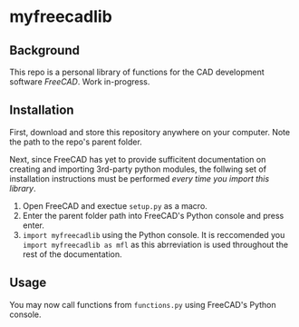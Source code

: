 # myfreecadlib
## Background
This repo is a personal library of functions for the CAD development software *FreeCAD*. Work in-progress.

## Installation
First, download and store this repository anywhere on your computer. Note the path to the repo's parent folder. 

Next, since FreeCAD has yet to provide sufficitent documentation on creating and importing 3rd-party python modules, the follwing set of installation instructions must be performed *every time you import this library*. 
1. Open FreeCAD and exectue `setup.py` as a macro. 
2. Enter the parent folder path into FreeCAD's Python console and press enter. 
3. `import myfreecadlib` using the Python console. It is reccomended you `import myfreecadlib as mfl` as this abrreviation is used throughout the rest of the documentation. 

## Usage
You may now call functions from `functions.py` using FreeCAD's Python console.

